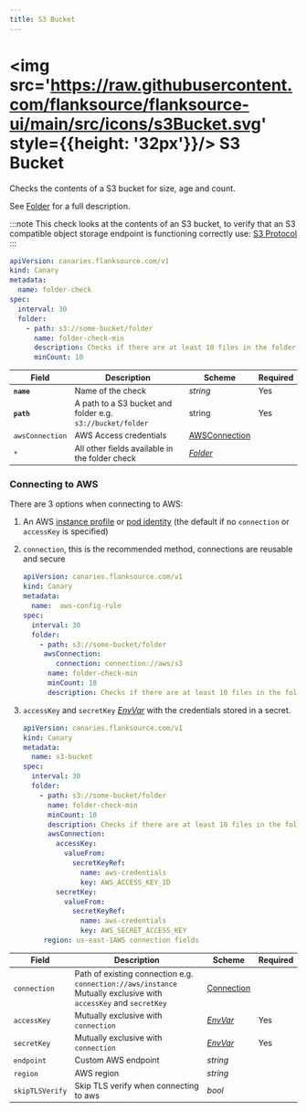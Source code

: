 ```yaml
---
title: S3 Bucket
---
```

# <img src='<https://raw.githubusercontent.com/flanksource/flanksource-ui/main/src/icons/s3Bucket.svg>' style={{height: '32px'}}/> S3 Bucket

Checks the contents of a S3 bucket for size, age and count.

See [Folder](../reference/folder) for a full description.

:::note
  This check looks at the contents of an S3 bucket, to verify that an S3 compatible
  object storage endpoint is functioning correctly use: [S3 Protocol](s3-protocol)
:::

```yaml title="folder-check.yaml"
apiVersion: canaries.flanksource.com/v1
kind: Canary
metadata:
  name: folder-check
spec:
  interval: 30
  folder:
    - path: s3://some-bucket/folder
      name: folder-check-min
      description: Checks if there are at least 10 files in the folder
      minCount: 10
```

| Field      | Description                                                | Scheme                | Required |
| ---------- | ---------------------------------------------------------- | --------------------- | -------- |
| **`name`** | Name of the check                                          | *string*              | Yes      |
| **`path`** | A path to a S3 bucket and folder e.g. `s3://bucket/folder` | string                | Yes      |
| `awsConnection` | AWS Access credentials | [AWSConnection](#aws-connection) |  |
| `*`          | All other fields available in the folder check             | [*Folder*](folder) |          |

### Connecting to AWS

There are 3 options when connecting to AWS:

1. An AWS [instance profile](https://docs.aws.amazon.com/AWSEC2/latest/UserGuide/iam-roles-for-amazon-ec2.html) or [pod identity](https://docs.aws.amazon.com/eks/latest/userguide/pod-configuration.html) (the default if no `connection` or `accessKey` is specified)
2. `connection`, this is the recommended method, connections are reusable and secure

    ```yaml title="aws-connection.yaml"
    apiVersion: canaries.flanksource.com/v1
    kind: Canary
    metadata:
      name:  aws-config-rule
    spec:
      interval: 30
      folder:
        - path: s3://some-bucket/folder
         awsConnection:
            connection: connection://aws/s3
          name: folder-check-min
          minCount: 10
          description: Checks if there are at least 10 files in the folder

    ```

3. `accessKey` and `secretKey` [*EnvVar*](../../concepts/authentication/#envvar) with the credentials stored in a secret.

    ```yaml title="aws.yaml"
    apiVersion: canaries.flanksource.com/v1
    kind: Canary
    metadata:
      name: s3-bucket
    spec:
      interval: 30
      folder:
        - path: s3://some-bucket/folder
          name: folder-check-min
          minCount: 10
          description: Checks if there are at least 10 files in the folder
          awsConnection:
            accessKey:
              valueFrom:
                secretKeyRef:
                  name: aws-credentials
                  key: AWS_ACCESS_KEY_ID
            secretKey:
              valueFrom:
                secretKeyRef:
                  name: aws-credentials
                  key: AWS_SECRET_ACCESS_KEY
         region: us-east-1AWS connection fields

| Field           | Description                                                  | Scheme                                            | Required |
| --------------- | ------------------------------------------------------------ | ------------------------------------------------- | -------- |
| `connection`    | Path of existing connection e.g. `connection://aws/instance` <br/>Mutually exclusive with `accessKey` and `secretKey` <br/> <Commercial/> | [Connection](../concepts/connections)             |          |
| `accessKey`     | Mutually exclusive with `connection`                         | [*EnvVar*](../../concepts/authentication/#envvar) | Yes      |
| `secretKey`     | Mutually exclusive with `connection`                         | [*EnvVar*](../../concepts/authentication/#envvar) | Yes      |
| `endpoint`      | Custom AWS endpoint                                          | *string*                                          |          |
| `region`        | AWS region                                                   | *string*                                          |          |
| `skipTLSVerify` | Skip TLS verify when connecting to aws                       | *bool*                                            |          |
